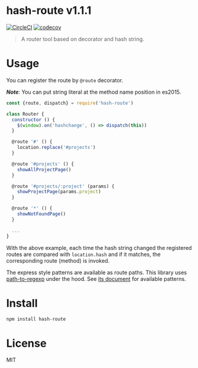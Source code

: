 # hash-route v1.1.1

[![CircleCI](https://circleci.com/gh/kt3k/hash-route.svg?style=svg)](https://circleci.com/gh/kt3k/hash-route)
[![codecov](https://codecov.io/gh/kt3k/hash-route/branch/master/graph/badge.svg)](https://codecov.io/gh/kt3k/hash-route)

> A router tool based on decorator and hash string.

# Usage

You can register the route by `@route` decorator.

***Note***: You can put string literal at the method name position in es2015.

```js
const {route, dispatch} = require('hash-route')

class Router {
  constructor () {
    $(window).on('hashchange', () => dispatch(this))
  }

  @route '#' () {
    location.replace('#projects')
  }

  @route '#projects' () {
    showAllProjectPage()
  }

  @route '#projects/:project' (params) {
    showProjectPage(params.project)
  }

  @route '*' () {
    showNotFoundPage()
  }

  ...
}

```

With the above example, each time the hash string changed the registered routes are compared with `location.hash` and if it matches, the corresponding route (method) is invoked.

The express style patterns are available as route paths. This library uses [path-to-regexp](https://www.npmjs.com/package/path-to-regexp) under the hood. See [its document](https://www.npmjs.com/package/path-to-regexp) for available patterns.

# Install

    npm install hash-route

# License

MIT
